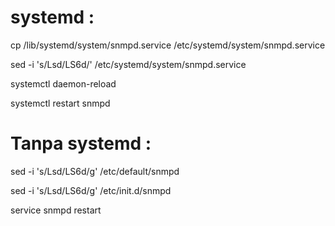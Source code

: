# systemd :

cp /lib/systemd/system/snmpd.service /etc/systemd/system/snmpd.service

sed -i 's/Lsd/LS6d/' /etc/systemd/system/snmpd.service

systemctl daemon-reload

systemctl restart snmpd

# Tanpa systemd :

sed -i 's/Lsd/LS6d/g' /etc/default/snmpd

sed -i 's/Lsd/LS6d/g' /etc/init.d/snmpd

service snmpd restart
